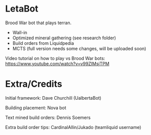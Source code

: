 # LetaBot

Brood War bot that plays terran.
- Wall-in
- Optimized mineral gathering (see research folder)
- Build orders from Liquidpedia
- MCTS (full version needs some changes, will be uploaded soon)



Video tutorial on how to play vs Brood War bots: https://www.youtube.com/watch?v=v99ZIMsjTPM


# Extra/Credits



Initial framework: Dave Churchill (UalbertaBot)

Building placement: Nova bot

Text mined build orders: Dennis Soemers

Extra build order tips: CardinalAllin/Jukado (teamliquid username)
